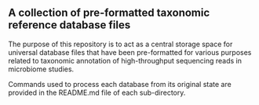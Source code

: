 ## A collection of pre-formatted taxonomic reference database files

The purpose of this repository is to act as a central storage space for universal database files that have been pre-formatted for various purposes related to taxonomic annotation of high-throughput sequencing reads in microbiome studies.

Commands used to process each database from its original state are provided in the README.md file of each sub-directory.




